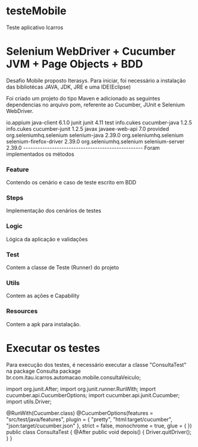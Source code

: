 # testeMobile
Teste aplicativo Icarros

Selenium WebDriver + Cucumber JVM + Page Objects + BDD
======================================================

Desafio Mobile proposto Iterasys.
Para iniciar, foi necessário a instalação das bibliotécas JAVA, JDK, JRE e uma IDE(Eclipse)

Foi criado um projeto do tipo Maven e adicionado as seguintes dependencias no arquivo pom, referente ao Cucumber, JUnit e Selenium WebDriver.

<dependencies>
		<dependency>
			<groupId>io.appium</groupId>
			<artifactId>java-client</artifactId>
			<version>6.1.0</version>
		</dependency>
		<dependency>
			<groupId>junit</groupId>
			<artifactId>junit</artifactId>
			<version>4.11</version>
			<scope>test</scope>
		</dependency>
		<!-- https://mvnrepository.com/artifact/info.cukes/cucumber-java -->
		<dependency>
			<groupId>info.cukes</groupId>
			<artifactId>cucumber-java</artifactId>
			<version>1.2.5</version>
		</dependency>
		<!-- https://mvnrepository.com/artifact/io.cucumber/cucumber-junit -->
		<dependency>
			<groupId>info.cukes</groupId>
			<artifactId>cucumber-junit</artifactId>
			<version>1.2.5</version>
		</dependency>
		<dependency>
			<groupId>javax</groupId>
			<artifactId>javaee-web-api</artifactId>
			<version>7.0</version>
			<scope>provided</scope>
		</dependency>
		<dependency>
			<groupId>org.seleniumhq.selenium</groupId>
			<artifactId>selenium-java</artifactId>
			<version>2.39.0</version>
		</dependency>
		<dependency>
			<groupId>org.seleniumhq.selenium</groupId>
			<artifactId>selenium-firefox-driver</artifactId>
			<version>2.39.0</version>
		</dependency>
		<dependency>
			<groupId>org.seleniumhq.selenium</groupId>
			<artifactId>selenium-server</artifactId>
			<version>2.39.0</version>
		</dependency>
  </dependencies>
--------------------------------------------------
Foram implementados os métodos

### Feature 
Contendo os cenário e caso de teste escrito em BDD

### Steps 
Implementação dos cenários de testes 

### Logic 
Lógica da aplicação e validações 

### Test 
Contem a classe de Teste (Runner) do projeto

### Utils
Contem as ações e Capability

### Resources
Contem a apk para instalação.

Executar os testes
=================
Para execução dos testes, é necessário executar a classe "ConsultaTest" na package Consulta 
package br.com.itau.icarros.automacao.mobile.consultaVeiculo;

import org.junit.After;
import org.junit.runner.RunWith;
import cucumber.api.CucumberOptions;
import cucumber.api.junit.Cucumber;
import utils.Driver;

@RunWith(Cucumber.class)
@CucumberOptions(features = "src/test/java/features",
								plugin = { "pretty", "html:target/cucumber", "json:target/cucumber.json" },
								strict = false,
								monochrome = true,
								glue = {  })
public class ConsultaTest {
	@After
	public void depois() {
		Driver.quitDriver();	
	}
}
